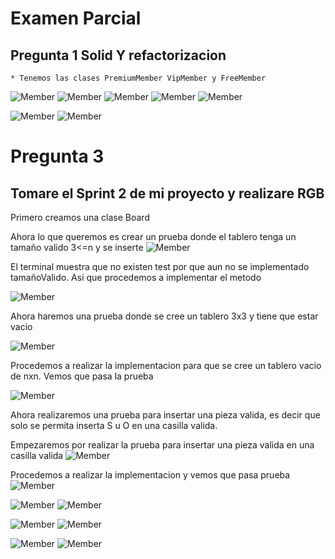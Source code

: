 # Examen Parcial
## Pregunta 1 Solid Y refactorizacion
    * Tenemos las clases PremiumMember VipMember y FreeMember
    
 ![Member](imagenes/1.png)
 ![Member](imagenes/2.png)
 ![Member](imagenes/3.png)
 ![Member](imagenes/4.png)
 ![Member](imagenes/5.png)


 ![Member](imagenes/6.png)
 ![Member](imagenes/7.png)






# Pregunta 3 
## Tomare el Sprint 2 de mi proyecto y realizare RGB
Primero creamos una clase Board

 Ahora lo que queremos es crear un prueba donde el tablero tenga un tamaño valido 3<=n y se inserte
![Member](imagenes/p3/1.png)

El terminal muestra que no existen test por que aun no se implementado tamañoValido. Asi que procedemos a implementar el metodo

![Member](imagenes/p3/2.png)

Ahora haremos una prueba donde se cree un tablero 3x3 y tiene que estar vacio

![Member](imagenes/p3/3.png)

Procedemos a realizar la implementacion para que se cree un tablero vacio de nxn. Vemos que pasa la prueba

![Member](imagenes/p3/4.png)

Ahora realizaremos una prueba para insertar una pieza valida, es decir que solo se permita inserta S u O en una casilla valida.

Empezaremos por realizar la prueba para insertar una pieza valida en una casilla valida
![Member](imagenes/p3/5.png)

Procedemos a realizar la implementacion y vemos que pasa prueba
![Member](imagenes/p3/6.png)

![Member](imagenes/p3/7.png)
![Member](imagenes/p3/8.png)

![Member](imagenes/p3/9.png)
![Member](imagenes/p3/10.png)

![Member](imagenes/p3/11.png)
![Member](imagenes/p3/12.png)

